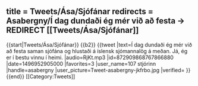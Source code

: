 title = Tweets/Ása/Sjófánar
redirects = Asabergny/Í dag dundaði ég mér við að festa -> REDIRECT [[Tweets/Ása/Sjófánar]]
---

{{start|Tweets/Ása/Sjófánar}}
{{b2}}
{{tweet
|text=Í dag dundaði ég mér við að festa saman sjófána og hlustaði á íslensk sjómannalög á meðan. Já, ég er í bestu vinnu í heimi.
|audio=RjKt.mp3
|id=872909868767866880
|date=1496952905000
|favorites=3
|user_name=107 stjórinn
|handle=asabergny
|user_picture=Tweet-asabergny-jkfrbo.jpg
|verified=
}}
{{end}}<noinclude>
[[Category:Tweets]]
</noinclude>